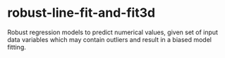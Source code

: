 # robust-line-fit-and-fit3d
Robust regression models to predict numerical values, given set of input data variables which may contain outliers and result in a biased model fitting.
